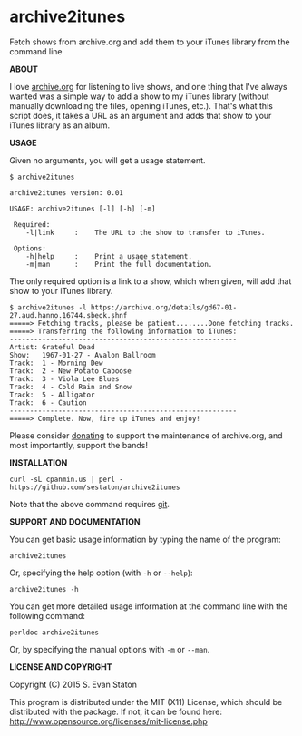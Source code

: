 archive2itunes
================

Fetch shows from archive.org and add them to your iTunes library from the command line

**ABOUT**

I love [archive.org](archive.org) for listening to live shows, and one thing that I've always wanted was a simple way to add a show to my iTunes library (without manually downloading the files, opening iTunes, etc.). That's what this script does, it takes a URL as an argument and adds that show to your iTunes library as an album.

**USAGE**

Given no arguments, you will get a usage statement.

    $ archive2itunes

    archive2itunes version: 0.01

    USAGE: archive2itunes [-l] [-h] [-m]

     Required:
        -l|link     :    The URL to the show to transfer to iTunes.
    
     Options:
        -h|help     :    Print a usage statement.
        -m|man      :    Print the full documentation.

The only required option is a link to a show, which when given, will add that show to your iTunes library.

    $ archive2itunes -l https://archive.org/details/gd67-01-27.aud.hanno.16744.sbeok.shnf
    =====> Fetching tracks, please be patient........Done fetching tracks.
    =====> Transferring the following information to iTunes:
    --------------------------------------------------------
    Artist: Grateful Dead
    Show:   1967-01-27 - Avalon Ballroom
    Track:  1 - Morning Dew
    Track:  2 - New Potato Caboose
    Track:  3 - Viola Lee Blues
    Track:  4 - Cold Rain and Snow
    Track:  5 - Alligator
    Track:  6 - Caution
    --------------------------------------------------------
    =====> Complete. Now, fire up iTunes and enjoy!

Please consider [donating](https://archive.org/donate/) to support the maintenance of archive.org, and most importantly, support the bands!

**INSTALLATION**

    curl -sL cpanmin.us | perl - https://github.com/sestaton/archive2itunes

Note that the above command requires [git](http://git-scm.com/).

**SUPPORT AND DOCUMENTATION**

You can get basic usage information by typing the name of the program:

    archive2itunes

Or, specifying the help option (with `-h` or `--help`):

    archive2itunes -h

You can get more detailed usage information at the command line with the following command:

    perldoc archive2itunes

Or, by specifying the manual options with `-m` or `--man`.

**LICENSE AND COPYRIGHT**

Copyright (C) 2015 S. Evan Staton

This program is distributed under the MIT (X11) License, which should be distributed with the package. 
If not, it can be found here: http://www.opensource.org/licenses/mit-license.php